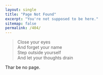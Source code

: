 ```yaml
---
layout: single
title: "Page Not Found"
excerpt: "You're not supposed to be here."
sitemap: false
permalink: /404/
---
```


>Close your eyes  
>And forget your name  
>Step outside yourself  
>And let your thoughts drain  

Thar be no page.
